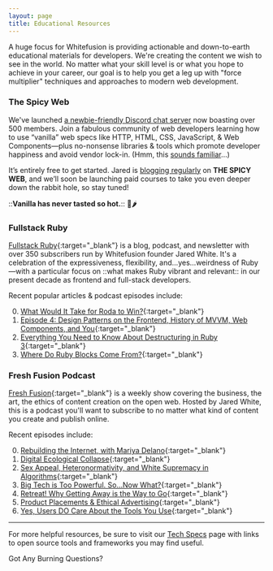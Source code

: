 ```yaml
---
layout: page
title: Educational Resources
---
```


A huge focus for Whitefusion is providing actionable and down-to-earth educational materials for developers. We're creating the content we wish to see in the world. No matter what your skill level is or what you hope to achieve in your career, our goal is to help you get a leg up with "force multiplier" techniques and approaches to modern web development.

### The Spicy Web

We've launched [a newbie-friendly Discord chat server](https://discord.com/invite/CUuYVH7Qa9) now boasting over 500 members. Join a fabulous community of web developers learning how to use “vanilla” web specs like HTTP, HTML, CSS, JavaScript, &amp; Web Components—plus no-nonsense libraries &amp; tools which promote developer happiness and avoid vendor lock-in. (Hmm, this [sounds familiar](/)…)

It’s entirely free to get started. Jared is [blogging regularly](https://www.spicyweb.dev/blog) on **THE SPICY WEB**, and we’ll soon be launching paid courses to take you even deeper down the rabbit hole, so stay tuned!

::**Vanilla has never tasted so hot.**:: 🍦🌶

### Fullstack Ruby

[Fullstack Ruby](https://www.fullstackruby.dev){:target="_blank"} is a blog, podcast, and newsletter with over 350 subscribers run by Whitefusion founder Jared White. It's a celebration of the expressiveness, flexibility, and…yes…weirdness of Ruby—with a particular focus on ::what makes Ruby vibrant and relevant:: in our present decade as frontend and full-stack developers.

Recent popular articles & podcast episodes include:

0. [What Would It Take for Roda to Win?](https://www.fullstackruby.dev/fullstack-development/2022/06/03/what-would-it-take-for-roda-to-win/){:target="_blank"}
0. [Episode 4: Design Patterns on the Frontend, History of MVVM, Web Components, and You](https://www.fullstackruby.dev/podcast/4/){:target="_blank"}
0. [Everything You Need to Know About Destructuring in Ruby 3](https://www.fullstackruby.dev/ruby-3-fundamentals/2021/01/06/everything-you-need-to-know-about-destructuring-in-ruby-3/){:target="_blank"}
0. [Where Do Ruby Blocks Come From?](https://www.fullstackruby.dev/syntax-and-metaprogramming/2020/11/19/where-do-blocks-come-from/){:target="_blank"}

### Fresh Fusion Podcast

[Fresh Fusion](https://jaredwhite.com/podcast){:target="_blank"} is a weekly show covering the business, the art, the ethics of content creation on the open web. Hosted by Jared White, this is a podcast you'll want to subscribe to no matter what kind of content you create and publish online.

Recent episodes include:

0. [Rebuilding the Internet, with Mariya Delano](https://jaredwhite.com/podcast/100/){:target="_blank"}
0. [Digital Ecological Collapse](https://jaredwhite.com/podcast/96/){:target="_blank"}
0. [Sex Appeal, Heteronormativity, and White Supremacy in Algorithms](https://jaredwhite.com/podcast/72/){:target="_blank"}
0. [Big Tech is Too Powerful. So…Now What?](https://jaredwhite.com/podcast/62/){:target="_blank"}
0. [Retreat! Why Getting Away is the Way to Go](https://jaredwhite.com/podcast/59/){:target="_blank"}
0. [Product Placements & Ethical Advertising](https://jaredwhite.com/podcast/58/){:target="_blank"}
0. [Yes, Users DO Care About the Tools You Use](https://jaredwhite.com/podcast/56/){:target="_blank"}

----

For more helpful resources, be sure to visit our [Tech Specs](/tech/) page with links to open source tools and frameworks you may find useful.

<sl-button variant="primary" size="large" pill onclick="document.querySelector('sl-dialog').show()">Got Any Burning Questions?</sl-button>
